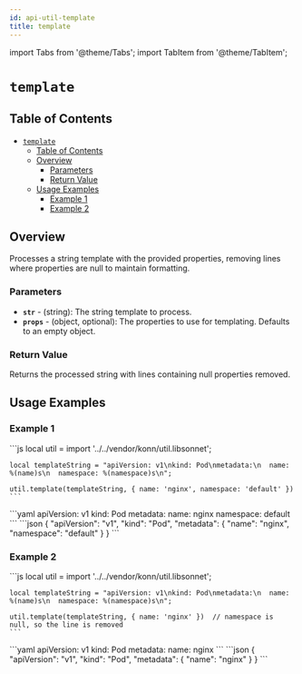 ```yaml
---
id: api-util-template
title: template
---
```


import Tabs from '@theme/Tabs';
import TabItem from '@theme/TabItem';

# `template`

## Table of Contents
- [`template`](#template)
  - [Table of Contents](#table-of-contents)
  - [Overview](#overview)
    - [Parameters](#parameters)
    - [Return Value](#return-value)
  - [Usage Examples](#usage-examples)
    - [Example 1](#example-1)
    - [Example 2](#example-2)

## Overview
Processes a string template with the provided properties, removing lines where properties are null to maintain formatting.

### Parameters
- **`str`** - (string): The string template to process.
- **`props`** - (object, optional): The properties to use for templating. Defaults to an empty object.

### Return Value
Returns the processed string with lines containing null properties removed.

## Usage Examples

### Example 1
<Tabs>
  <TabItem value="jsonnet" label="Jsonnet" default>
    ```js
    local util = import '../../vendor/konn/util.libsonnet';

    local templateString = "apiVersion: v1\nkind: Pod\nmetadata:\n  name: %(name)s\n  namespace: %(namespace)s\n";

    util.template(templateString, { name: 'nginx', namespace: 'default' })
    ``` 
  </TabItem>
  <TabItem value="yaml" label="YAML Output">
    ```yaml
    apiVersion: v1
    kind: Pod
    metadata:
      name: nginx
      namespace: default
    ```
  </TabItem>
  <TabItem value="json" label="JSON Output">
    ```json
    {
       "apiVersion": "v1",
       "kind": "Pod",
       "metadata": {
          "name": "nginx",
          "namespace": "default"
       }
    }
    ```
  </TabItem>
</Tabs>

### Example 2
<Tabs>
  <TabItem value="jsonnet" label="Jsonnet" default>
    ```js
    local util = import '../../vendor/konn/util.libsonnet';

    local templateString = "apiVersion: v1\nkind: Pod\nmetadata:\n  name: %(name)s\n  namespace: %(namespace)s\n";

    util.template(templateString, { name: 'nginx' })  // namespace is null, so the line is removed
    ``` 
  </TabItem>
  <TabItem value="yaml" label="YAML Output">
    ```yaml
    apiVersion: v1
    kind: Pod
    metadata:
      name: nginx
    ```
  </TabItem>
  <TabItem value="json" label="JSON Output">
    ```json
    {
       "apiVersion": "v1",
       "kind": "Pod",
       "metadata": {
          "name": "nginx"
       }
    }
    ```
  </TabItem>
</Tabs>